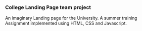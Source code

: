 ### College Landing Page team project

An imaginary Landing page for the University.
A summer training Assignment
implemented using HTML, CSS and Javascript.
